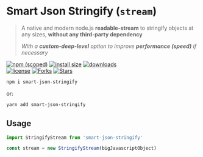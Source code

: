 # Smart Json Stringify (`stream`)

> A native and modern node.js **readable-stream** to stringify objects at any sizes, **without any third-party dependency**
> 
> *With a **custom-deep-level** option to improve **performance (speed)** if necessary*

[![npm (scoped)](https://img.shields.io/npm/v/smart-json-stringify.svg)](https://npmjs.com/package/smart-json-stringify)
[![install size](https://packagephobia.now.sh/badge?p=smart-json-stringify)](https://packagephobia.now.sh/result?p=smart-json-stringify)
[![downloads](https://img.shields.io/npm/dt/smart-json-stringify.svg)](https://npmjs.com/package/smart-json-stringify) <br>
[![license](https://img.shields.io/github/license/mirismaili/smart-json-stringify.svg)](https://github.com/mirismaili/smart-json-stringify/blob/master/LICENSE)
[![Forks](https://img.shields.io/github/forks/mirismaili/smart-json-stringify.svg?style=social)](https://github.com/mirismaili/smart-json-stringify/fork)
[![Stars](https://img.shields.io/github/stars/mirismaili/smart-json-stringify.svg?style=social)](https://github.com/mirismaili/smart-json-stringify)

```bash
npm i smart-json-stringify
```

or:

```bash
yarn add smart-json-stringify
```

## Usage

```javascript
import StringifyStream from 'smart-json-stringify'

const stream = new StringifyStream(bigJavascriptObject)
```
